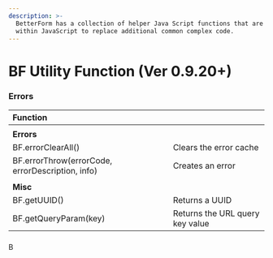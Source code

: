 ```yaml
---
description: >-
  BetterForm has a collection of helper Java Script functions that are used
  within JavaScript to replace additional common complex code.
---
```


# BF Utility Function \(Ver 0.9.20+\)

### Errors

| Function |  |
| :--- | :--- |
|  |  |
| **Errors** |  |
| BF.errorClearAll\(\) | Clears the error cache |
| BF.errorThrow\(errorCode, errorDescription, info\) | Creates an error |
|  |  |
| **Misc** |  |
| BF.getUUID\(\) | Returns a UUID |
| BF.getQueryParam\(key\)  | Returns the URL query key value |

### 



B



